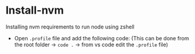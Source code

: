 # Install-nvm
Installing nvm requirements to run node using zshell

* Open `.profile` file and add the following code: (This can be done from the root folder -> `code .` -> from vs code edit the `.profile` file)
```
```
  